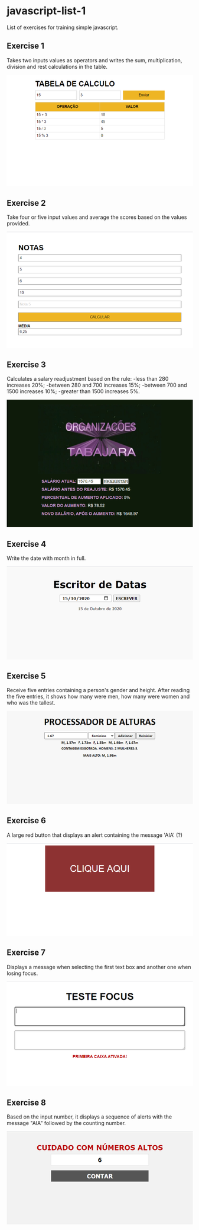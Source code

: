 # javascript-list-1
List of exercises for training simple javascript.

## Exercise 1
Takes two inputs values as operators and writes the sum, multiplication, division and rest calculations in the table.

<img src="assets/ex_1.png">

## Exercise 2
Take four or five input values and average the scores based on the values provided.

<img src="assets/ex_2.png">

## Exercise 3
Calculates a salary readjustment based on the rule:
    -less than 280 increases 20%;
    -between 280 and 700 increases 15%;
    -between 700 and 1500 increases 10%;
    -greater than 1500 increases 5%.

<img src="assets/ex_3.png">

## Exercise 4
Write the date with month in full.

<img src="assets/ex_4.png">

## Exercise 5
Receive five entries containing a person's gender and height. After reading the five entries, it shows how many were men, how many were women and who was the tallest.

<img src="assets/ex_5.png">

## Exercise 6
A large red button that displays an alert containing the message 'AIA' (?)

<img src="assets/ex_6.png">

## Exercise 7
Displays a message when selecting the first text box and another one when losing focus.

<img src="assets/ex_7.png">

## Exercise 8
Based on the input number, it displays a sequence of alerts with the message "AIA" followed by the counting number.

<img src="assets/ex_8.png">
